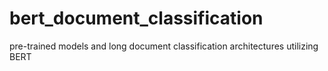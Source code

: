 # bert_document_classification
pre-trained models and long document classification architectures utilizing BERT
